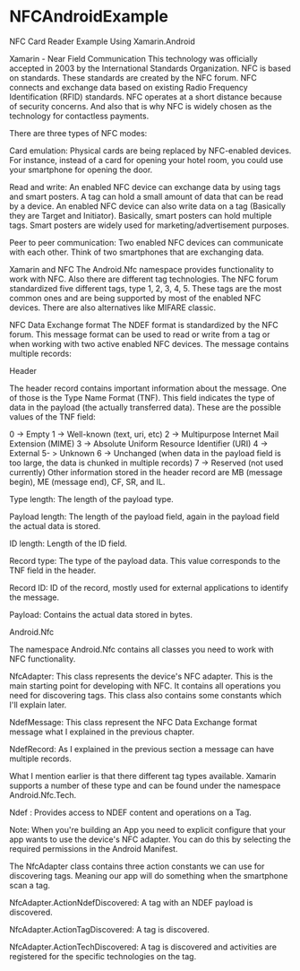 # NFCAndroidExample
NFC Card Reader Example Using Xamarin.Android

Xamarin - Near Field Communication
This technology was officially accepted in 2003 by the International Standards Organization. NFC is based on standards. These standards are created by the NFC forum. NFC connects and exchange data based on existing Radio Frequency Identification (RFID) standards. NFC operates at a short distance because of security concerns. And also that is why NFC is widely chosen as the technology for contactless payments.

There are three types of NFC modes:

Card emulation: Physical cards are being replaced by NFC-enabled devices. For instance, instead of a card for opening your hotel room, you could use your smartphone for opening the door.

Read and write: An enabled NFC device can exchange data by using tags and smart posters. A tag can hold a small amount of data that can be read by a device. An enabled NFC device can also write data on a tag (Basically they are Target and Initiator). Basically, smart posters can hold multiple tags. Smart posters are widely used for marketing/advertisement purposes.

Peer to peer communication: Two enabled NFC devices can communicate with each other. Think of two smartphones that are exchanging data.

Xamarin and NFC
The Android.Nfc namespace provides functionality to work with NFC. Also there are different tag technologies. The NFC forum standardized five different tags, type 1, 2, 3, 4, 5. These tags are the most common ones and are being supported by most of the enabled NFC devices. There are also alternatives like MIFARE classic.

NFC Data Exchange format
The NDEF format is standardized by the NFC forum. This message format can be used to read or write from a tag or when working with two active enabled NFC devices. The message contains multiple records:

Header

The header record contains important information about the message. One of those is the Type Name Format (TNF). This field indicates the type of data in the payload (the actually transferred data). These are the possible values of the TNF field:

0 -> Empty
1 -> Well-known (text, uri, etc)
2 -> Multipurpose Internet Mail Extension (MIME)
3 -> Absolute Uniform Resource Identifier (URI)
4 -> External
5- > Unknown
6 -> Unchanged (when data in the payload field is too large, the data is chunked in multiple records)
7 -> Reserved (not used currently)
Other information stored in the header record are MB (message begin), ME (message end), CF, SR, and IL.

Type length: The length of the payload type.

Payload length: The length of the payload field, again in the payload field the actual data is stored.

ID length: Length of the ID field.

Record type: The type of the payload data. This value corresponds to the TNF field in the header.

Record ID: ID of the record, mostly used for external applications to identify the message.

Payload: Contains the actual data stored in bytes.

Android.Nfc

The namespace Android.Nfc contains all classes you need to work with NFC functionality.

NfcAdapter: This class represents the device's NFC adapter. This is the main starting point for developing with NFC. It contains all operations you need for discovering tags. This class also contains some constants which I'll explain later.

NdefMessage: This class represent the NFC Data Exchange format message what I explained in the previous chapter. 

NdefRecord: As I explained in the previous section a message can have multiple records.

What I mention earlier is that there different tag types available. Xamarin supports a number of these type and can be found under the namespace Android.Nfc.Tech.

Ndef : Provides access to NDEF content and operations on a Tag.

Note: When you're building an App you need to explicit configure that your app wants to use the device's NFC adapter. You can do this by selecting the required permissions in the Android Manifest.

The NfcAdapter class contains three action constants we can use for discovering tags. Meaning our app will do something when the smartphone scan a tag.

NfcAdapter.ActionNdefDiscovered: A tag with an NDEF payload is discovered.

NfcAdapter.ActionTagDiscovered: A tag is discovered.

NfcAdapter.ActionTechDiscovered: A tag is discovered and activities are registered for the specific technologies on the tag.
